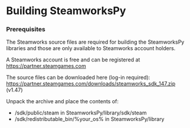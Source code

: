 # Building SteamworksPy

### Prerequisites 
The Steamworks source files are required for building the SteamworksPy libraries and those are only available to
Steamworks account holders.

A Steamworks account is free and can be registered at https://partner.steamgames.com

The source files can be downloaded here (log-in required): https://partner.steamgames.com/downloads/steamworks_sdk_147.zip (v1.47)

Unpack the archive and place the contents of:
- /sdk/public/steam in SteamworksPy/library/sdk/steam
- /sdk/redistributable_bin/%your_os% in SteamworksPy/library
